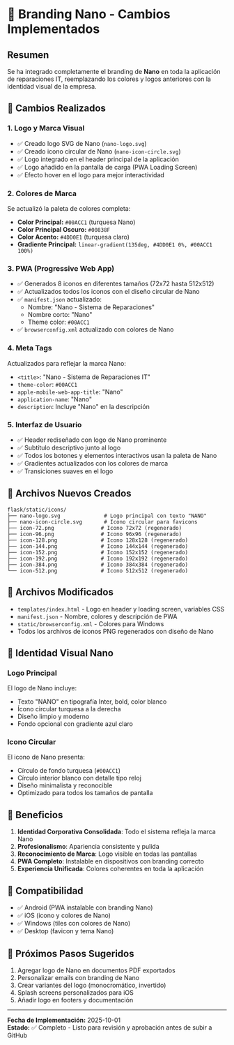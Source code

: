 # 🎨 Branding Nano - Cambios Implementados

## Resumen
Se ha integrado completamente el branding de **Nano** en toda la aplicación de reparaciones IT, reemplazando los colores y logos anteriores con la identidad visual de la empresa.

## 🎯 Cambios Realizados

### 1. **Logo y Marca Visual**
- ✅ Creado logo SVG de Nano (`nano-logo.svg`)
- ✅ Creado icono circular de Nano (`nano-icon-circle.svg`)
- ✅ Logo integrado en el header principal de la aplicación
- ✅ Logo añadido en la pantalla de carga (PWA Loading Screen)
- ✅ Efecto hover en el logo para mejor interactividad

### 2. **Colores de Marca**
Se actualizó la paleta de colores completa:
- **Color Principal:** `#00ACC1` (turquesa Nano)
- **Color Principal Oscuro:** `#00838F`
- **Color Acento:** `#4DD0E1` (turquesa claro)
- **Gradiente Principal:** `linear-gradient(135deg, #4DD0E1 0%, #00ACC1 100%)`

### 3. **PWA (Progressive Web App)**
- ✅ Generados 8 iconos en diferentes tamaños (72x72 hasta 512x512)
- ✅ Actualizados todos los iconos con el diseño circular de Nano
- ✅ `manifest.json` actualizado:
  - Nombre: "Nano - Sistema de Reparaciones"
  - Nombre corto: "Nano"
  - Theme color: `#00ACC1`
- ✅ `browserconfig.xml` actualizado con colores de Nano

### 4. **Meta Tags**
Actualizados para reflejar la marca Nano:
- `<title>`: "Nano - Sistema de Reparaciones IT"
- `theme-color`: `#00ACC1`
- `apple-mobile-web-app-title`: "Nano"
- `application-name`: "Nano"
- `description`: Incluye "Nano" en la descripción

### 5. **Interfaz de Usuario**
- ✅ Header rediseñado con logo de Nano prominente
- ✅ Subtítulo descriptivo junto al logo
- ✅ Todos los botones y elementos interactivos usan la paleta de Nano
- ✅ Gradientes actualizados con los colores de marca
- ✅ Transiciones suaves en el logo

## 📁 Archivos Nuevos Creados
```
flask/static/icons/
├── nano-logo.svg              # Logo principal con texto "NANO"
├── nano-icon-circle.svg       # Icono circular para favicons
├── icon-72.png               # Icono 72x72 (regenerado)
├── icon-96.png               # Icono 96x96 (regenerado)
├── icon-128.png              # Icono 128x128 (regenerado)
├── icon-144.png              # Icono 144x144 (regenerado)
├── icon-152.png              # Icono 152x152 (regenerado)
├── icon-192.png              # Icono 192x192 (regenerado)
├── icon-384.png              # Icono 384x384 (regenerado)
└── icon-512.png              # Icono 512x512 (regenerado)
```

## 📝 Archivos Modificados
- `templates/index.html` - Logo en header y loading screen, variables CSS
- `manifest.json` - Nombre, colores y descripción de PWA
- `static/browserconfig.xml` - Colores para Windows
- Todos los archivos de iconos PNG regenerados con diseño de Nano

## 🎨 Identidad Visual Nano

### Logo Principal
El logo de Nano incluye:
- Texto "NANO" en tipografía Inter, bold, color blanco
- Ícono circular turquesa a la derecha
- Diseño limpio y moderno
- Fondo opcional con gradiente azul claro

### Icono Circular
El icono de Nano presenta:
- Círculo de fondo turquesa (`#00ACC1`)
- Círculo interior blanco con detalle tipo reloj
- Diseño minimalista y reconocible
- Optimizado para todos los tamaños de pantalla

## 🚀 Beneficios

1. **Identidad Corporativa Consolidada**: Todo el sistema refleja la marca Nano
2. **Profesionalismo**: Apariencia consistente y pulida
3. **Reconocimiento de Marca**: Logo visible en todas las pantallas
4. **PWA Completo**: Instalable en dispositivos con branding correcto
5. **Experiencia Unificada**: Colores coherentes en toda la aplicación

## 📱 Compatibilidad

- ✅ Android (PWA instalable con branding Nano)
- ✅ iOS (icono y colores de Nano)
- ✅ Windows (tiles con colores de Nano)
- ✅ Desktop (favicon y tema Nano)

## 🎯 Próximos Pasos Sugeridos

1. Agregar logo de Nano en documentos PDF exportados
2. Personalizar emails con branding de Nano
3. Crear variantes del logo (monocromático, invertido)
4. Splash screens personalizados para iOS
5. Añadir logo en footers y documentación

---

**Fecha de Implementación:** 2025-10-01  
**Estado:** ✅ Completo - Listo para revisión y aprobación antes de subir a GitHub

